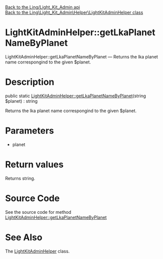 [Back to the Ling/Light_Kit_Admin api](https://github.com/lingtalfi/Light_Kit_Admin/blob/master/doc/api/Ling/Light_Kit_Admin.md)<br>
[Back to the Ling\Light_Kit_Admin\Helper\LightKitAdminHelper class](https://github.com/lingtalfi/Light_Kit_Admin/blob/master/doc/api/Ling/Light_Kit_Admin/Helper/LightKitAdminHelper.md)


LightKitAdminHelper::getLkaPlanetNameByPlanet
================



LightKitAdminHelper::getLkaPlanetNameByPlanet — Returns the lka planet name correspongind to the given $planet.




Description
================


public static [LightKitAdminHelper::getLkaPlanetNameByPlanet](https://github.com/lingtalfi/Light_Kit_Admin/blob/master/doc/api/Ling/Light_Kit_Admin/Helper/LightKitAdminHelper/getLkaPlanetNameByPlanet.md)(string $planet) : string




Returns the lka planet name correspongind to the given $planet.




Parameters
================


- planet

    


Return values
================

Returns string.








Source Code
===========
See the source code for method [LightKitAdminHelper::getLkaPlanetNameByPlanet](https://github.com/lingtalfi/Light_Kit_Admin/blob/master/Helper/LightKitAdminHelper.php#L19-L23)


See Also
================

The [LightKitAdminHelper](https://github.com/lingtalfi/Light_Kit_Admin/blob/master/doc/api/Ling/Light_Kit_Admin/Helper/LightKitAdminHelper.md) class.



